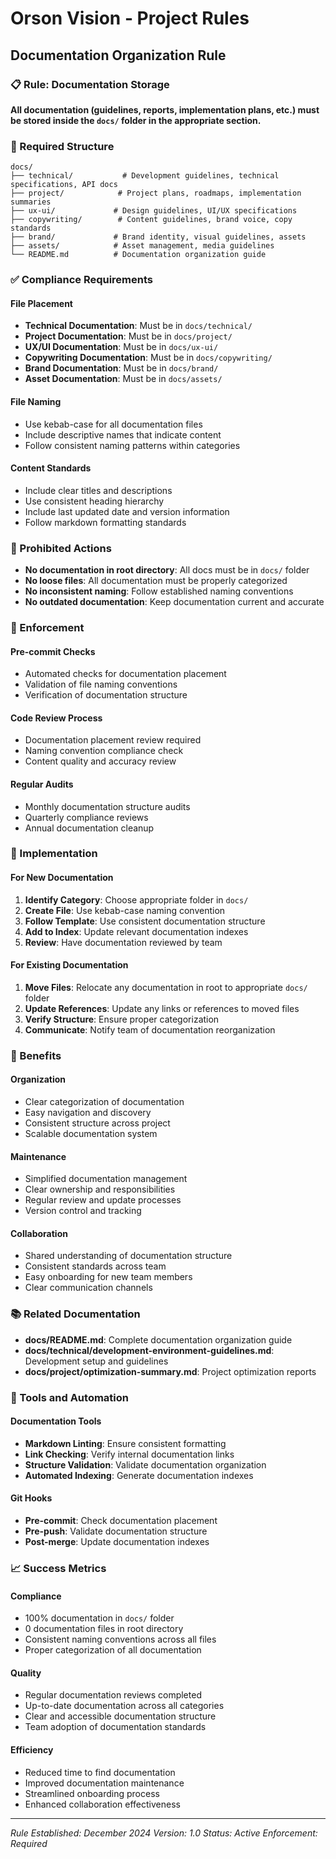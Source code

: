 # Orson Vision - Project Rules

## Documentation Organization Rule

### 📋 Rule: Documentation Storage

**All documentation (guidelines, reports, implementation plans, etc.) must be stored inside the `docs/` folder in the appropriate section.**

### 📁 Required Structure

```
docs/
├── technical/           # Development guidelines, technical specifications, API docs
├── project/            # Project plans, roadmaps, implementation summaries
├── ux-ui/             # Design guidelines, UI/UX specifications
├── copywriting/        # Content guidelines, brand voice, copy standards
├── brand/             # Brand identity, visual guidelines, assets
├── assets/            # Asset management, media guidelines
└── README.md          # Documentation organization guide
```

### ✅ Compliance Requirements

#### File Placement

- **Technical Documentation**: Must be in `docs/technical/`
- **Project Documentation**: Must be in `docs/project/`
- **UX/UI Documentation**: Must be in `docs/ux-ui/`
- **Copywriting Documentation**: Must be in `docs/copywriting/`
- **Brand Documentation**: Must be in `docs/brand/`
- **Asset Documentation**: Must be in `docs/assets/`

#### File Naming

- Use kebab-case for all documentation files
- Include descriptive names that indicate content
- Follow consistent naming patterns within categories

#### Content Standards

- Include clear titles and descriptions
- Use consistent heading hierarchy
- Include last updated date and version information
- Follow markdown formatting standards

### 🚫 Prohibited Actions

- **No documentation in root directory**: All docs must be in `docs/` folder
- **No loose files**: All documentation must be properly categorized
- **No inconsistent naming**: Follow established naming conventions
- **No outdated documentation**: Keep documentation current and accurate

### 🔄 Enforcement

#### Pre-commit Checks

- Automated checks for documentation placement
- Validation of file naming conventions
- Verification of documentation structure

#### Code Review Process

- Documentation placement review required
- Naming convention compliance check
- Content quality and accuracy review

#### Regular Audits

- Monthly documentation structure audits
- Quarterly compliance reviews
- Annual documentation cleanup

### 📝 Implementation

#### For New Documentation

1. **Identify Category**: Choose appropriate folder in `docs/`
2. **Create File**: Use kebab-case naming convention
3. **Follow Template**: Use consistent documentation structure
4. **Add to Index**: Update relevant documentation indexes
5. **Review**: Have documentation reviewed by team

#### For Existing Documentation

1. **Move Files**: Relocate any documentation in root to appropriate `docs/` folder
2. **Update References**: Update any links or references to moved files
3. **Verify Structure**: Ensure proper categorization
4. **Communicate**: Notify team of documentation reorganization

### 🎯 Benefits

#### Organization

- Clear categorization of documentation
- Easy navigation and discovery
- Consistent structure across project
- Scalable documentation system

#### Maintenance

- Simplified documentation management
- Clear ownership and responsibilities
- Regular review and update processes
- Version control and tracking

#### Collaboration

- Shared understanding of documentation structure
- Consistent standards across team
- Easy onboarding for new team members
- Clear communication channels

### 📚 Related Documentation

- **docs/README.md**: Complete documentation organization guide
- **docs/technical/development-environment-guidelines.md**: Development setup and guidelines
- **docs/project/optimization-summary.md**: Project optimization reports

### 🔧 Tools and Automation

#### Documentation Tools

- **Markdown Linting**: Ensure consistent formatting
- **Link Checking**: Verify internal documentation links
- **Structure Validation**: Validate documentation organization
- **Automated Indexing**: Generate documentation indexes

#### Git Hooks

- **Pre-commit**: Check documentation placement
- **Pre-push**: Validate documentation structure
- **Post-merge**: Update documentation indexes

### 📈 Success Metrics

#### Compliance

- 100% documentation in `docs/` folder
- 0 documentation files in root directory
- Consistent naming conventions across all files
- Proper categorization of all documentation

#### Quality

- Regular documentation reviews completed
- Up-to-date documentation across all categories
- Clear and accessible documentation structure
- Team adoption of documentation standards

#### Efficiency

- Reduced time to find documentation
- Improved documentation maintenance
- Streamlined onboarding process
- Enhanced collaboration effectiveness

---

_Rule Established: December 2024_
_Version: 1.0_
_Status: Active_
_Enforcement: Required_
